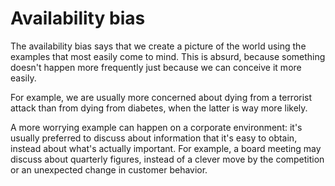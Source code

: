 # Availability bias

The availability bias says that we create a picture of the world using the examples that most easily come to mind. This is absurd, because something doesn't happen more frequently just because we can conceive it more easily.

For example, we are usually more concerned about dying from a terrorist attack than from dying from diabetes, when the latter is way more likely.

A more worrying example can happen on a corporate environment: it's usually preferred to discuss about information that it's easy to obtain, instead about what's actually important. For example, a board meeting may discuss about quarterly figures, instead of a clever move by the competition or an unexpected change in customer behavior.
